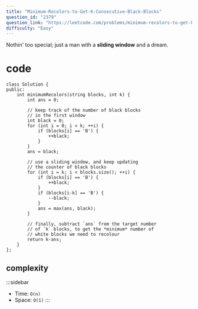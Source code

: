 ```yaml
---
title: "Minimum-Recolors-to-Get-K-Consecutive-Black-Blocks"
question_id: "2379"
question_link: "https://leetcode.com/problems/minimum-recolors-to-get-k-consecutive-black-blocks/"
difficulty: "Easy"
---
```


Nothin' too special; just a man with a **sliding window** and a dream.

# cod<span>e</span>

```{.cpp}
class Solution {
public:
    int minimumRecolors(string blocks, int k) {
        int ans = 0;
        
        // keep track of the number of black blocks
        // in the first window
        int black = 0;
        for (int i = 0; i < k; ++i) {
            if (blocks[i] == 'B') {
                ++black;
            }
        }
        ans = black;

        // use a sliding window, and keep updating
        // the counter of black blocks
        for (int i = k; i < blocks.size(); ++i) {
            if (blocks[i] == 'B') {
                ++black;
            }
            if (blocks[i-k] == 'B') {
                --black;
            }
            ans = max(ans, black);
        }

        // finally, subtract `ans` from the target number
        // of `k` blocks, to get the *minimum* number of 
        // white blocks we need to recolour
        return k-ans;
    }
};
```

## complexit<span>y</span>

:::sidebar
- Time: `O(n)`
- Space: `O(1)`
:::
